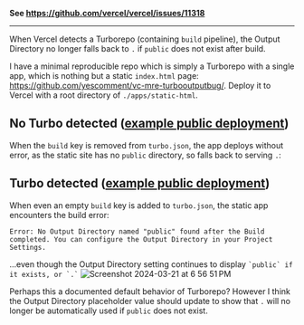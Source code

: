 **See https://github.com/vercel/vercel/issues/11318**

---

When Vercel detects a Turborepo (containing `build` pipeline), the Output Directory no longer falls back to `.` if `public` does not exist after build.

I have a minimal reproducible repo which is simply a Turborepo with a single app, which is nothing but a static `index.html` page: https://github.com/yescomment/vc-mre-turbooutputbug/. Deploy it to Vercel with a root directory of `./apps/static-html`.

## No Turbo detected ([example public deployment](https://vercel.com/nocomment/vc-mre-turbooutputbug/ChnyWja2nzadDiBS31Fjb3HWozWF))

When the `build` key is removed from `turbo.json`, the app deploys without error, as the static site has no `public` directory, so falls back to serving `.`:

## Turbo detected ([example public deployment](https://vercel.com/nocomment/vc-mre-turbooutputbug/EXfeXRSaBUX33k8gmS3R5XJautTa))

When even an empty `build` key is added to `turbo.json`, the static app encounters the build error:

```
Error: No Output Directory named "public" found after the Build completed. You can configure the Output Directory in your Project Settings.
```

…even though the Output Directory setting continues to display `` `public` if it exists, or `.` ``
![Screenshot 2024-03-21 at 6 56 51 PM](https://github.com/vercel/vercel/assets/2448782/6d1334ec-6e17-47aa-abb1-3ac5a1dcf14e)

Perhaps this a documented default behavior of Turborepo? However I think the Output Directory placeholder value should update to show that `.` will no longer be automatically used if `public` does not exist.